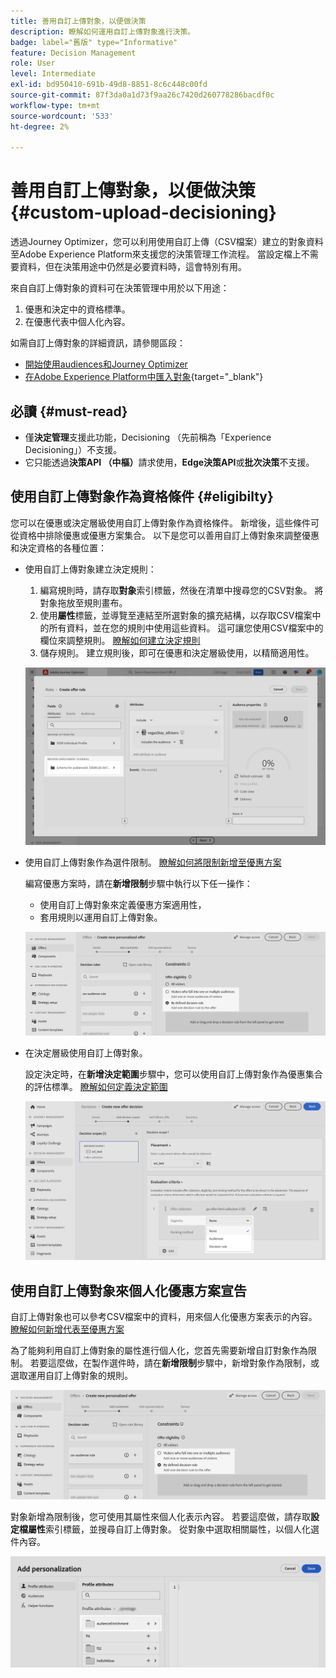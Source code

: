 ```yaml
---
title: 善用自訂上傳對象，以便做決策
description: 瞭解如何運用自訂上傳對象進行決策。
badge: label="舊版" type="Informative"
feature: Decision Management
role: User
level: Intermediate
exl-id: bd950410-691b-49d8-8851-8c6c448c00fd
source-git-commit: 87f3da0a1d73f9aa26c7420d260778286bacdf0c
workflow-type: tm+mt
source-wordcount: '533'
ht-degree: 2%

---
```


# 善用自訂上傳對象，以便做決策 {#custom-upload-decisioning}

透過Journey Optimizer，您可以利用使用自訂上傳（CSV檔案）建立的對象資料至Adobe Experience Platform來支援您的決策管理工作流程。 當設定檔上不需要資料，但在決策用途中仍然是必要資料時，這會特別有用。

來自自訂上傳對象的資料可在決策管理中用於以下用途：

1. 優惠和決定中的資格標準。
2. 在優惠代表中個人化內容。

如需自訂上傳對象的詳細資訊，請參閱區段：
* [開始使用audiences和Journey Optimizer](../audience/about-audiences.md)
* [在Adobe Experience Platform中匯入對象](https://experienceleague.adobe.com/en/docs/experience-platform/segmentation/ui/audience-portal#import-audience){target="_blank"}

## 必讀 {#must-read}

* 僅&#x200B;**決定管理**&#x200B;支援此功能，Decisioning （先前稱為「Experience Decisioning」）不支援。
* 它只能透過&#x200B;**決策API （中樞）**&#x200B;請求使用，**Edge決策API**&#x200B;或&#x200B;**批次決策**&#x200B;不支援。
 

## 使用自訂上傳對象作為資格條件 {#eligibilty}

您可以在優惠或決定層級使用自訂上傳對象作為資格條件。 新增後，這些條件可從資格中排除優惠或優惠方案集合。 以下是您可以善用自訂上傳對象來調整優惠和決定資格的各種位置：

* 使用自訂上傳對象建立決定規則：

   1. 編寫規則時，請存取&#x200B;**對象**&#x200B;索引標籤，然後在清單中搜尋您的CSV對象。 將對象拖放至規則畫布。
   1. 使用&#x200B;**屬性**&#x200B;標籤，並導覽至連結至所選對象的擴充結構，以存取CSV檔案中的所有資料，並在您的規則中使用這些資料。 這可讓您使用CSV檔案中的欄位來調整規則。 [瞭解如何建立決定規則](../offers/offer-library/creating-decision-rules.md)
   1. 儲存規則。 建立規則後，即可在優惠和決定層級使用，以精簡適用性。

  ![](assets/csv-rule.png)

* 使用自訂上傳對象作為選件限制。 [瞭解如何將限制新增至優惠方案](../offers/offer-library/add-constraints.md)

  編寫優惠方案時，請在&#x200B;**新增限制**&#x200B;步驟中執行以下任一操作：

   * 使用自訂上傳對象來定義優惠方案適用性，
   * 套用規則以運用自訂上傳對象。

  ![](assets/csv-offer.png)

* 在決定層級使用自訂上傳對象。

  設定決定時，在&#x200B;**新增決定範圍**&#x200B;步驟中，您可以使用自訂上傳對象作為優惠集合的評估標準。 [瞭解如何定義決定範圍](../offers/offer-activities/create-offer-activities.md#add-decision-scopes)

  ![](assets/csv-decision.png)

## 使用自訂上傳對象來個人化優惠方案宣告

自訂上傳對象也可以參考CSV檔案中的資料，用來個人化優惠方案表示的內容。 [瞭解如何新增代表至優惠方案](../offers/offer-library/add-representations.md)

為了能夠利用自訂上傳對象的屬性進行個人化，您首先需要新增自訂對象作為限制。 若要這麼做，在製作選件時，請在&#x200B;**新增限制**&#x200B;步驟中，新增對象作為限制，或選取運用自訂上傳對象的規則。

![](assets/csv-offer.png)

對象新增為限制後，您可使用其屬性來個人化表示內容。 若要這麼做，請存取&#x200B;**設定檔屬性**&#x200B;索引標籤，並搜尋自訂上傳對象。 從對象中選取相關屬性，以個人化選件內容。

![](assets/csv-perso.png)

